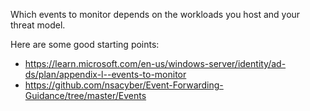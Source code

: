 Which events to monitor depends on the workloads you host and your threat model.  

Here are some good starting points:
- https://learn.microsoft.com/en-us/windows-server/identity/ad-ds/plan/appendix-l--events-to-monitor
- https://github.com/nsacyber/Event-Forwarding-Guidance/tree/master/Events

